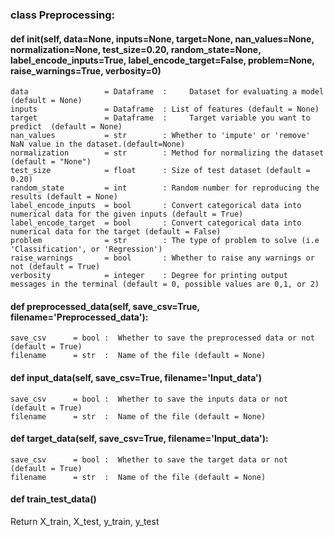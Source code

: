 
### class Preprocessing:

#### def __init__(self, data=None, inputs=None, target=None, nan_values=None, normalization=None, test_size=0.20, random_state=None, label_encode_inputs=True, label_encode_target=False, problem=None, raise_warnings=True, verbosity=0)

````
data                 = Dataframe  : 	Dataset for evaluating a model  (default = None)
inputs               = Dataframe  :	List of features (default = None)
target               = Dataframe  : 	Target variable you want to predict  (default = None)
nan_values           = str        :	Whether to 'impute' or 'remove' NaN value in the dataset.(default=None)	
normalization        = str        :	Method for normalizing the dataset (default = "None")
test_size            = float      :	Size of test dataset (default = 0.20)
random_state         = int        :	Random number for reproducing the results (default = None)
label_encode_inputs  = bool       :	Convert categorical data into numerical data for the given inputs (default = True)
label_encode_target  = bool       :	Convert categorical data into numerical data for the target (default = False)
problem              = str        :	The type of problem to solve (i.e 'Classification', or 'Regression')
raise_warnings       = bool       :	Whether to raise any warnings or not (default = True)
verbosity            = integer    :	Degree for printing output messages in the terminal (default = 0, possible values are 0,1, or 2)

````

#### def preprocessed_data(self, save_csv=True, filename='Preprocessed_data'):

````
save_csv      = bool :  Whether to save the preprocessed data or not  (default = True)
filename      = str  :  Name of the file (default = None)

````

#### def input_data(self, save_csv=True, filename='Input_data')

````
save_csv      = bool :  Whether to save the inputs data or not  (default = True)
filename      = str  :  Name of the file (default = None)

````
#### def target_data(self, save_csv=True, filename='Input_data'):

````
save_csv      = bool :  Whether to save the target data or not  (default = True)
filename      = str  :  Name of the file (default = None)

````
#### def train_test_data()

Return X_train, X_test, y_train, y_test
